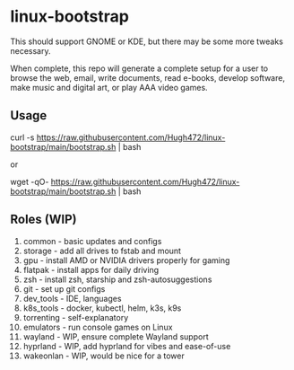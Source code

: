 # linux-bootstrap

This should support GNOME or KDE, but there may be some more tweaks necessary.

When complete, this repo will generate a complete setup for a user to browse the web, email, write documents, read e-books, develop software, make music and digital art, or play AAA video games.


## Usage

curl -s https://raw.githubusercontent.com/Hugh472/linux-bootstrap/main/bootstrap.sh | bash

or

wget -qO- https://raw.githubusercontent.com/Hugh472/linux-bootstrap/main/bootstrap.sh | bash


## Roles (WIP)
1. common - basic updates and configs
3. storage - add all drives to fstab and mount
4. gpu - install AMD or NVIDIA drivers properly for gaming
5. flatpak - install apps for daily driving
6. zsh - install zsh, starship and zsh-autosuggestions
7. git - set up git configs 
8. dev_tools - IDE, languages
9. k8s_tools - docker, kubectl, helm, k3s, k9s
10. torrenting - self-explanatory
11. emulators - run console games on Linux
12. wayland - WIP, ensure complete Wayland support
13. hyprland - WIP, add hyprland for vibes and ease-of-use
14. wakeonlan - WIP, would be nice for a tower
